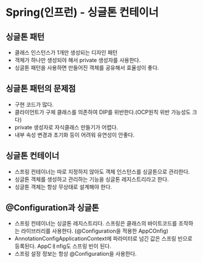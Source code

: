# Spring(인프런) - 싱글톤 컨테이너

## 싱글톤 패턴
- 클래스 인스턴스가 1개만 생성되는 디자인 패턴
- 객체가 하나만 생성되야 해서 private 생성자를 사용한다.
- 싱글톤 패턴을 사용하면 만들어진 객체를 공유해서 효율성이 좋다.

## 싱글톤 패턴의 문제점
- 구현 코드가 많다.
- 클라이언트가 구체 클래스를 의존하여 DIP를 위반한다.(OCP원칙 위반 가능성도 크다)
- private 생성자로 자식클래스 만들기가 어렵다.
- 내부 속성 변경과 초기화 등이 어려워 유연성이 안좋다.

## 싱글톤 컨테이너
- 스프링 컨테이너는 따로 지정하지 않아도 객체 인스턴스를 싱글톤으로 관리한다.
- 싱글톤 객체를 생성하고 관리하는 기능을 싱글톤 레지스트리라고 한다.
- 싱글톤 객체는 항상 무상태로 설계해야 한다.

## @Configuration과 싱글톤
- 스프링 컨테이너는 싱글톤 레지스트리다. 스프링은 클래스의 바이트코드를 조작하는 라이브러리를 사용한다. (@Configuration을 적용한 AppCOnfig)
- AnnotationConfigApplicationContext에 파라미터로 넘긴 값은 스프링 빈으로 등록된다. AppCㅐnfig도 스프링 빈이 된다.
- 스프링 설정 정보는 항상 @Configuration을 사용한다.
